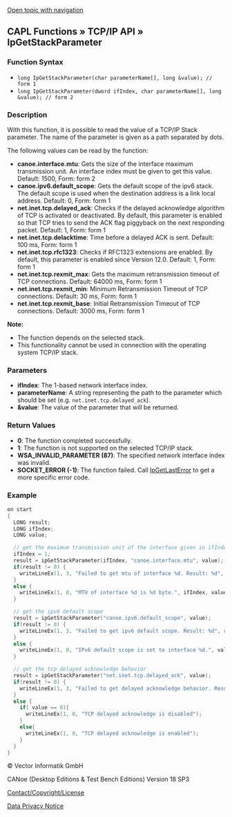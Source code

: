 [Open topic with navigation](../../../../../CANoeDEFamily.htm#Topics/CAPLFunctions/TCPIPAPI/Functions/CAPLfunctionIpGetStackParameter.md)

## CAPL Functions » TCP/IP API » IpGetStackParameter

### Function Syntax

- `long IpGetStackParameter(char parameterName[], long &value); // form 1`
- `long IpGetStackParameter(dword ifIndex, char parameterName[], long &value); // form 2`

### Description

With this function, it is possible to read the value of a TCP/IP Stack parameter. The name of the parameter is given as a path separated by dots.

The following values can be read by the function:

- **canoe.interface.mtu**: Gets the size of the interface maximum transmission unit. An interface index must be given to get this value. Default: 1500, Form: form 2
- **canoe.ipv6.default_scope**: Gets the default scope of the ipv6 stack. The default scope is used when the destination address is a link local address. Default: 0, Form: form 1
- **net.inet.tcp.delayed_ack**: Checks if the delayed acknowledge algorithm of TCP is activated or deactivated. By default, this parameter is enabled so that TCP tries to send the ACK flag piggyback on the next responding packet. Default: 1, Form: form 1
- **net.inet.tcp.delacktime**: Time before a delayed ACK is sent. Default: 100 ms, Form: form 1
- **net.inet.tcp.rfc1323**: Checks if RFC1323 extensions are enabled. By default, this parameter is enabled since Version 12.0. Default: 1, Form: form 1
- **net.inet.tcp.rexmit_max**: Gets the maximum retransmission timeout of TCP connections. Default: 64000 ms, Form: form 1
- **net.inet.tcp.rexmit_min**: Minimum Retransmission Timeout of TCP connections. Default: 30 ms, Form: form 1
- **net.inet.tcp.rexmit_base**: Initial Retransmission Timeout of TCP connections. Default: 3000 ms, Form: form 1

**Note:**

- The function depends on the selected stack.
- This functionality cannot be used in connection with the operating system TCP/IP stack.

### Parameters

- **ifIndex**: The 1-based network interface index.
- **parameterName**: A string representing the path to the parameter which should be set (e.g. `net.inet.tcp.delayed_ack`).
- **&value**: The value of the parameter that will be returned.

### Return Values

- **0**: The function completed successfully.
- **1**: The function is not supported on the selected TCP/IP stack.
- **WSA_INVALID_PARAMETER (87)**: The specified network interface index was invalid.
- **SOCKET_ERROR (-1)**: The function failed. Call [IpGetLastError](CAPLfunctionIPGetLastError.md) to get a more specific error code.

### Example

```c
on start
{
  LONG result;
  LONG ifIndex;
  LONG value;

  // get the maximum transmission unit of the interface given in ifIndex
  ifIndex = 1;
  result = ipGetStackParameter(ifIndex, "canoe.interface.mtu", value);
  if(result != 0) {
    writeLineEx(1, 3, "Failed to get mtu of interface %d. Result: %d", ifIndex, result);
  }
  else {
    writeLineEx(1, 0, "MTU of interface %d is %d byte.", ifIndex, value);
  }

  // get the ipv6 default scope
  result = ipGetStackParameter("canoe.ipv6.default_scope", value);
  if(result != 0) {
    writeLineEx(1, 3, "Failed to get ipv6 default scope. Result: %d", result);
  }
  else {
    writeLineEx(1, 0, "IPv6 default scope is set to interface %d.", value);
  }

  // get the tcp delayed acknowledge behavior
  result = ipGetStackParameter("net.inet.tcp.delayed_ack", value);
  if(result != 0) {
    writeLineEx(1, 3, "Failed to get delayed acknowledge behavior. Result: %d", result);
  }
  else {
    if( value == 0){
      writeLineEx(1, 0, "TCP delayed acknowledge is disabled");
    }
    else{
      writeLineEx(1, 0, "TCP delayed acknowledge is enabled");
    }
  }
}
```

© Vector Informatik GmbH

CANoe (Desktop Editions & Test Bench Editions) Version 18 SP3

[Contact/Copyright/License](../../../Shared/ContactCopyrightLicense.md)

[Data Privacy Notice](https://www.vector.com/int/en/company/get-info/privacy-policy/)
